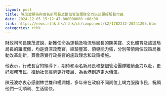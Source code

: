 ```yaml
---
layout: post
title: 陳茂波期待與兩名新局長及整個管治團隊全力以赴更好服務市民
date: 2024-12-05 15:12:47.000000000 +08:00
link: https://news.rthk.hk/rthk/ch/component/k2/1782232-20241205.htm
categories: rthk
---
```


財政司司長陳茂波說，新獲任命為運輸及物流局局長的陳美寶、文化體育及旅遊局局長的羅淑佩，均是資深政務官，經驗豐富、領導能力強，分別帶領兩個政策局推動改革創新，貫徹落實行政長官的施政理念和政策措施。

他表示，行政長官的領導下，期待和兩名新局長和整個管治團隊繼續全力以赴，更好服務市民、推動社會經濟更好發展、為香港創造更大價值。

陳茂波亦衷心感謝林世雄和楊潤雄，多年來在政府不同崗位上竭力服務市民，祝願他們一切順利、生活愉快。
